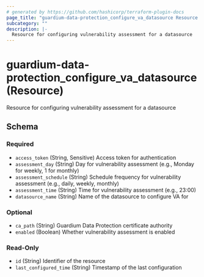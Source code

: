 ```yaml
---
# generated by https://github.com/hashicorp/terraform-plugin-docs
page_title: "guardium-data-protection_configure_va_datasource Resource - guardium-data-protection"
subcategory: ""
description: |-
  Resource for configuring vulnerability assessment for a datasource
---
```


# guardium-data-protection_configure_va_datasource (Resource)

Resource for configuring vulnerability assessment for a datasource



<!-- schema generated by tfplugindocs -->
## Schema

### Required

- `access_token` (String, Sensitive) Access token for authentication
- `assessment_day` (String) Day for vulnerability assessment (e.g., Monday for weekly, 1 for monthly)
- `assessment_schedule` (String) Schedule frequency for vulnerability assessment (e.g., daily, weekly, monthly)
- `assessment_time` (String) Time for vulnerability assessment (e.g., 23:00)
- `datasource_name` (String) Name of the datasource to configure VA for

### Optional

- `ca_path` (String) Guardium Data Protection certificate authority
- `enabled` (Boolean) Whether vulnerability assessment is enabled

### Read-Only

- `id` (String) Identifier of the resource
- `last_configured_time` (String) Timestamp of the last configuration
